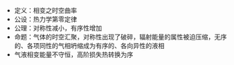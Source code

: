 - 定义：相变之时空曲率
- 公设：热力学第零定律
- 公理：对称性减小，有序性增加
- 命题：气体的时空汇聚，对称性出现了破碎，辐射能量的属性被迫压缩，无序的、各项同性的气相坍缩成为有序的、各向异性的液相
- 气液相变能量不守恒，高阶损失热转换为序